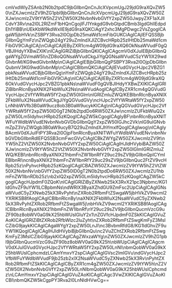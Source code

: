 cmVxdWlyZSAnb2N0b2tpdC9jbGllbnQnCnJlcXVpcmUgJ29jdG9raXQvZW50\nZXJwcmlzZV9hZG1pbl9jbGllbnQnCnJlcXVpcmUgJ29jdG9raXQvZW50ZXJw\ncmlzZV9tYW5hZ2VtZW50X2NvbnNvbGVfY2xpZW50JwpyZXF1aXJlICdvY3Rv\na2l0L2RlZmF1bHQnCgojIFJ1YnkgdG9vbGtpdCBmb3IgdGhlIEdpdEh1YiBB\nUEkKbW9kdWxlIE9jdG9raXQKCiAgY2xhc3MgPDwgc2VsZgogICAgaW5jbHVk\nZSBPY3Rva2l0OjpDb25maWd1cmFibGUKCiAgICAjIEFQSSBjbGllbnQgYmFz\nZWQgb24gY29uZmlndXJlZCBvcHRpb25zIHtDb25maWd1cmFibGV9CiAgICAj\nCiAgICAjIEByZXR1cm4gW09jdG9raXQ6OkNsaWVudF0gQVBJIHdyYXBwZXIK\nICAgIGRlZiBjbGllbnQKICAgICAgcmV0dXJuIEBjbGllbnQgaWYgZGVmaW5l\nZD8oQGNsaWVudCkgJiYgQGNsaWVudC5zYW1lX29wdGlvbnM/KG9wdGlvbnMp\nCiAgICAgIEBjbGllbnQgPSBPY3Rva2l0OjpDbGllbnQubmV3KG9wdGlvbnMp\nCiAgICBlbmQKCiAgICAjIEVudGVycHJpc2VBZG1pbkNsaWVudCBjbGllbnQg\nYmFzZWQgb24gY29uZmlndXJlZCBvcHRpb25zIHtDb25maWd1cmFibGV9CiAg\nICAjCiAgICAjIEByZXR1cm4gW09jdG9raXQ6OkVudGVycHJpc2VBZG1pbkNs\naWVudF0gQVBJIHdyYXBwZXIKICAgIGRlZiBlbnRlcnByaXNlX2FkbWluX2Ns\naWVudAogICAgICByZXR1cm4gQGVudGVycHJpc2VfYWRtaW5fY2xpZW50IGlm\nIGRlZmluZWQ/KEBlbnRlcnByaXNlX2FkbWluX2NsaWVudCkgJiYgQGVudGVy\ncHJpc2VfYWRtaW5fY2xpZW50LnNhbWVfb3B0aW9ucz8ob3B0aW9ucykKICAg\nICAgQGVudGVycHJpc2VfYWRtaW5fY2xpZW50ID0gT2N0b2tpdDo6RW50ZXJw\ncmlzZUFkbWluQ2xpZW50Lm5ldyhvcHRpb25zKQogICAgZW5kCgogICAgIyBF\nbnRlcnByaXNlTWFuYWdlbWVudENvbnNvbGVDbGllbnQgY2xpZW50IGJhc2Vk\nIG9uIGNvbmZpZ3VyZWQgb3B0aW9ucyB7Q29uZmlndXJhYmxlfQogICAgIwog\nICAgIyBAcmV0dXJuIFtPY3Rva2l0OjpFbnRlcnByaXNlTWFuYWdlbWVudENv\nbnNvbGVDbGllbnRdIEFQSSB3cmFwcGVyCiAgICBkZWYgZW50ZXJwcmlzZV9t\nYW5hZ2VtZW50X2NvbnNvbGVfY2xpZW50CiAgICAgIHJldHVybiBAZW50ZXJw\ncmlzZV9tYW5hZ2VtZW50X2NvbnNvbGVfY2xpZW50IGlmIGRlZmluZWQ/KEBl\nbnRlcnByaXNlX21hbmFnZW1lbnRfY29uc29sZV9jbGllbnQpICYmIEBlbnRl\ncnByaXNlX21hbmFnZW1lbnRfY29uc29sZV9jbGllbnQuc2FtZV9vcHRpb25z\nPyhvcHRpb25zKQogICAgICBAZW50ZXJwcmlzZV9tYW5hZ2VtZW50X2NvbnNv\nbGVfY2xpZW50ID0gT2N0b2tpdDo6RW50ZXJwcmlzZU1hbmFnZW1lbnRDb25z\nb2xlQ2xpZW50Lm5ldyhvcHRpb25zKQogICAgZW5kCgogICAgcHJpdmF0ZQoK\nICAgIGRlZiByZXNwb25kX3RvX21pc3Npbmc/KG1ldGhvZF9uYW1lLCBpbmNs\ndWRlX3ByaXZhdGU9ZmFsc2UpCiAgICAgIGNsaWVudC5yZXNwb25kX3RvPyht\nZXRob2RfbmFtZSwgaW5jbHVkZV9wcml2YXRlKSB8fAogICAgICBlbnRlcnBy\naXNlX2FkbWluX2NsaWVudC5yZXNwb25kX3RvPyhtZXRob2RfbmFtZSwgaW5j\nbHVkZV9wcml2YXRlKSB8fAogICAgICBlbnRlcnByaXNlX21hbmFnZW1lbnRf\nY29uc29sZV9jbGllbnQucmVzcG9uZF90bz8obWV0aG9kX25hbWUsIGluY2x1\nZGVfcHJpdmF0ZSkKICAgIGVuZAoKICAgIGRlZiBtZXRob2RfbWlzc2luZyht\nZXRob2RfbmFtZSwgKmFyZ3MsICZibG9jaykKICAgICAgaWYgY2xpZW50LnJl\nc3BvbmRfdG8/KG1ldGhvZF9uYW1lKQogICAgICAgIHJldHVybiBjbGllbnQu\nc2VuZChtZXRob2RfbmFtZSwgKmFyZ3MsICZibG9jaykKICAgICAgZWxzaWYg\nZW50ZXJwcmlzZV9hZG1pbl9jbGllbnQucmVzcG9uZF90bz8obWV0aG9kX25h\nbWUpCiAgICAgICAgcmV0dXJuIGVudGVycHJpc2VfYWRtaW5fY2xpZW50LnNl\nbmQobWV0aG9kX25hbWUsICphcmdzLCAmYmxvY2spCiAgICAgIGVsc2lmIGVu\ndGVycHJpc2VfbWFuYWdlbWVudF9jb25zb2xlX2NsaWVudC5yZXNwb25kX3Rv\nPyhtZXRob2RfbmFtZSkKICAgICAgICByZXR1cm4gZW50ZXJwcmlzZV9tYW5h\nZ2VtZW50X2NvbnNvbGVfY2xpZW50LnNlbmQobWV0aG9kX25hbWUsICphcmdz\nLCAmYmxvY2spCiAgICAgIGVuZAoKICAgICAgc3VwZXIKICAgIGVuZAoKICBl\nbmQKZW5kCgpPY3Rva2l0LnNldHVwCg==